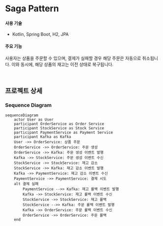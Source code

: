 # Saga Pattern

#### 사용 기술

- Kotlin, Spring Boot, H2, JPA

#### 주요 기능

사용자는 상품을 주문할 수 있으며, 결제가 실패할 경우 해당 주문은 자동으로 취소됩니다. 이와 동시에, 해당 상품의 재고는 이전 상태로 복구됩니다.

<br>

## 프로젝트 상세

### Sequence Diagram

```mermaid
sequenceDiagram
    actor User as User
    participant OrderService as Order Service
    participant StockService as Stock Service
    participant PaymentService as Payment Service
    participant Kafka as Kafka
    User ->> OrderService: 상품 주문
    OrderService ->> OrderService: 주문 생성
    OrderService ->> Kafka: 주문 생성 이벤트 발행
    Kafka ->> StockService: 주문 생성 이벤트 수신
    StockService ->> StockService: 재고 감소
    StockService ->> Kafka: 재고 감소 이벤트 발행
    Kafka ->> PaymentService: 재고 감소 이벤트 수신
    PaymentService ->> PaymentService: 결제 시도
    alt 결제 실패
        PaymentService -->> Kafka: 재고 롤백 이벤트 발행
        Kafka ->> StockService: 재고 롤백 이벤트 수신
        StockService ->> StockService: 재고 롤백
        StockService -->> Kafka: 주문 롤백 이벤트 발행
        Kafka ->> OrderService: 주문 롤백 이벤트 수신
        OrderService ->> OrderService: 주문 롤백
    end
```